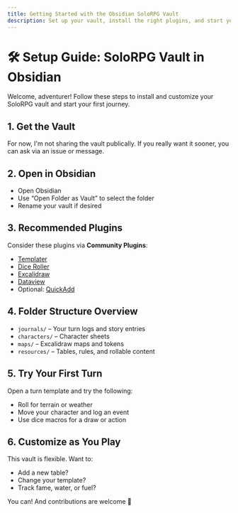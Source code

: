 ```yaml
---
title: Getting Started with the Obsidian SoloRPG Vault
description: Set up your vault, install the right plugins, and start your first session.
---
```


# 🛠️ Setup Guide: SoloRPG Vault in Obsidian

Welcome, adventurer! Follow these steps to install and customize your SoloRPG vault and start your first journey.

## 1. Get the Vault

For now, I'm not sharing the vault publically.  If you really want it sooner, you can ask via an issue or message. 

## 2. Open in Obsidian

- Open Obsidian
- Use “Open Folder as Vault” to select the folder
- Rename your vault if desired

## 3. Recommended Plugins

Consider these plugins via **Community Plugins**:

- [Templater](https://obsidian.md/plugins?id=templater)
- [Dice Roller](https://obsidian.md/plugins?id=dice-roller)
- [Excalidraw](https://obsidian.md/plugins?id=excalidraw)
- [Dataview](https://obsidian.md/plugins?id=dataview)
- Optional: [QuickAdd](https://obsidian.md/plugins?id=quickadd)

## 4. Folder Structure Overview

- `journals/` – Your turn logs and story entries
- `characters/` – Character sheets
- `maps/` – Excalidraw maps and tokens
- `resources/` – Tables, rules, and rollable content

## 5. Try Your First Turn

Open a turn template and try the following:

- Roll for terrain or weather
- Move your character and log an event
- Use dice macros for a draw or action

## 6. Customize as You Play

This vault is flexible. Want to:

- Add a new table?
- Change your template?
- Track fame, water, or fuel?

You can! And contributions are welcome 💛